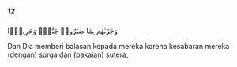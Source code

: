 ##### 12

<span class="ayah">وَجَزَىٰهُم بِمَا صَبَرُوا۟ جَنَّةًۭ وَحَرِيرًۭا</span>

<span class="ayah_translation">Dan Dia memberi balasan kepada mereka karena kesabaran mereka (dengan) surga dan (pakaian) sutera,</span>
